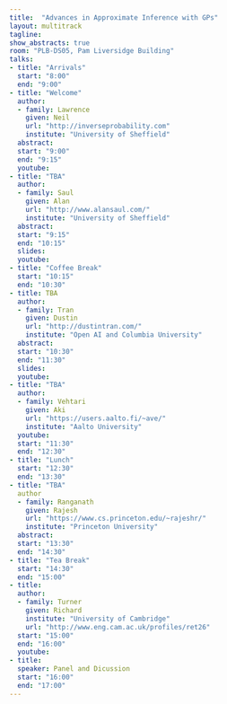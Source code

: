 ```yaml
---
title:  "Advances in Approximate Inference with GPs"
layout: multitrack
tagline: 
show_abstracts: true
room: "PLB-DS05, Pam Liversidge Building"
talks:
- title: "Arrivals"
  start: "8:00"
  end: "9:00"
- title: "Welcome"  
  author:
  - family: Lawrence
    given: Neil
    url: "http://inverseprobability.com"
    institute: "University of Sheffield"
  abstract:  
  start: "9:00"
  end: "9:15"
  youtube: 
- title: "TBA"
  author: 
  - family: Saul
    given: Alan   
    url: "http://www.alansaul.com/"
    institute: "University of Sheffield"
  abstract:
  start: "9:15"
  end: "10:15"
  slides:  
  youtube: 
- title: "Coffee Break"
  start: "10:15"
  end: "10:30"
- title: TBA  
  author:
  - family: Tran
    given: Dustin
    url: "http://dustintran.com/"
    institute: "Open AI and Columbia University"
  abstract:  
  start: "10:30"
  end: "11:30"
  slides:  
  youtube: 
- title: "TBA"
  author:
  - family: Vehtari
    given: Aki 
    url: "https://users.aalto.fi/~ave/"
    institute: "Aalto University"
  youtube:
  start: "11:30"
  end: "12:30" 
- title: "Lunch"
  start: "12:30"
  end: "13:30"
- title: "TBA"
  author
  - family: Ranganath
    given: Rajesh
    url: "https://www.cs.princeton.edu/~rajeshr/"
    institute: "Princeton University"
  abstract:  
  start: "13:30"
  end: "14:30"
- title: "Tea Break"
  start: "14:30"
  end: "15:00"
- title:
  author: 
  - family: Turner
    given: Richard
    institute: "University of Cambridge"
    url: "http://www.eng.cam.ac.uk/profiles/ret26"
  start: "15:00"
  end: "16:00"
  youtube: 
- title:
  speaker: Panel and Dicussion
  start: "16:00"
  end: "17:00"
---
```

